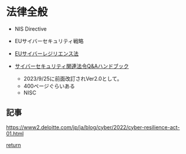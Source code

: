 # 法律全般

* NIS Directive
* EUサイバーセキュリティ戦略
* [EUサイバーレジリエンス法](./EU_Cyber_Resilience_Act.md)

* [サイバーセキュリティ関連法令Q&Aハンドブック](https://security-portal.nisc.go.jp/guidance/law_handbook.html)
  * 2023/9/25に前面改訂されVer2.0として。
  * 400ページぐらいある
  * NISC

## 記事
https://www2.deloitte.com/jp/ja/blog/cyber/2022/cyber-resilience-act-01.html

[return](../README.md)
